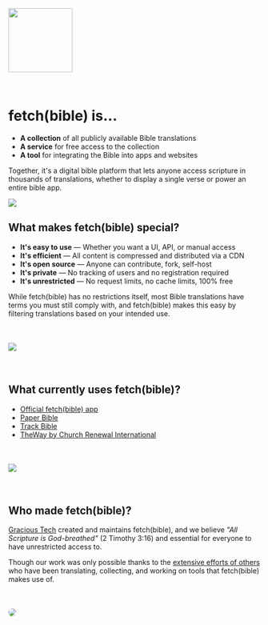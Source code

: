 
<img src='/icon.svg' width='128' style='margin: auto'>

&nbsp;

# fetch(bible) is...

 * __A collection__ of all publicly available Bible translations
 * __A service__ for free access to the collection
 * __A tool__ for integrating the Bible into apps and websites

Together, it's a digital bible platform that lets anyone access scripture in thousands of translations, whether to display a single verse or power an entire bible app.

<img src='@/_assets/decor_book.svg' style='max-width: 300px; margin: 0 auto'>


## What makes fetch(bible) special?

 * __It's easy to use__ &mdash; Whether you want a UI, API, or manual access
 * __It's efficient__ &mdash; All content is compressed and distributed via a CDN
 * __It's open source__ &mdash; Anyone can contribute, fork, self-host
 * __It's private__ &mdash; No tracking of users and no registration required
 * __It's unrestricted__ &mdash; No request limits, no cache limits, 100% free

While fetch(bible) has no restrictions itself, most Bible translations have terms you must still comply with, and fetch(bible) makes this easy by filtering translations based on your intended use.


<img src='@/_assets/decor_world.svg' style='max-width: 300px; margin: 36px auto'>


## What currently uses fetch(bible)?

 * [Official fetch(bible) app](https://app.fetch.bible)
 * [Paper Bible](https://paper.bible)
 * [Track Bible](https://track.bible)
 * [TheWay by Church Renewal International](https://theway.app/)

<img src='@/_assets/decor_apps.svg' style='max-width: 300px; margin: 36px auto'>


## Who made fetch(bible)?

[Gracious Tech](https://gracious.tech) created and maintains fetch(bible), and we believe _"All Scripture is God-breathed"_ (2 Timothy 3:16) and essential for everyone to have unrestricted access to.

Though our work was only possible thanks to the [extensive efforts of others](/legal/credits/) who have been translating, collecting, and working on tools that fetch(bible) makes use of.

<a href='https://gracious.tech'>
    <img src='@/_assets/decor_gt.jpg' style='border-radius: 12px; margin-top: 36px'>
</a>
